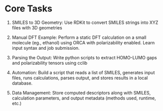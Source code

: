 # Core Tasks

1. SMILES to 3D Geometry: Use RDKit to convert SMILES strings into XYZ files with 3D geometries

2. Manual DFT Example: Perform a static DFT calculation on a small molecule (eg., ethanol) using ORCA with polarizability enabled. Learn input syntax and job submission.

3. Parsing the Output: Write python scripts to extract HOMO-LUMO gaps and polarizability tensors using cclib

4. Automation: Build a script that reads a list of SMILES, generates input files, runs calculations, parses output, and stores results in a local database.

5. Data Management: Store computed descriptors along with SMILES, calculation parameters, and output metadata (methods used, runtime, etc.)